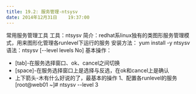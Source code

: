 ```yaml
---
title: 19.2: 服务管理-ntsysv
date: 2014年12月31日	 19:37:00
---
```

 
常用服务管理工具
工具：ntsysv
简介：redhat系linux独有的类图形服务管理模式，用来图形化管理各runlevel下运行的服务
安装方法： yum install -y ntsysv
语法：ntsysv [--level levels No]
基本操作：
* [tab]-在服务选择窗口、ok、cancel之间切换
* [space]-在服务选择窗口上是选择与反选，在ok和cancel上是确认
* 上下箭头-木有什么好说的了，最基本的操作
1、配置各runlevel的服务
[root@web01 ~]# ntsysv --level 3
